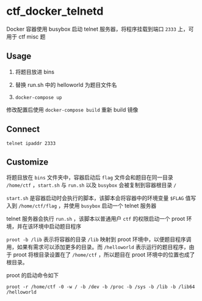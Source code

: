 # ctf_docker_telnetd

Docker 容器使用 busybox 启动 telnet 服务器，将程序挂载到端口 `2333` 上，可用于 ctf misc 题

## Usage

1. 将题目放进 bins

2. 替换 run.sh 中的 helloworld 为题目文件名

3. `docker-compose up`

修改配置后使用 `docker-compose build` 重新 build 镜像

## Connect

`telnet ipaddr 2333`

## Customize

将题目放在 `bins` 文件夹中，容器启动后 `flag` 文件会和题目在同一目录 `/home/ctf` ，`start.sh` 与 `run.sh` 以及 `busybox` 会被复制到容器根目录 `/`

`start.sh` 是容器启动时会执行的脚本，该脚本会将容器中的环境变量 `$FLAG` 值写入到 `/home/ctf/flag` ，并使用 `busybox` 启动一个 telnet 服务器

telnet 服务器会执行 `run.sh` ，该脚本以普通用户 `ctf` 的权限启动一个 proot 环境，并在该环境中启动题目程序

`proot -b /lib` 表示将容器的目录 `/lib` 映射到 proot 环境中，以便题目程序调用，如果有需求可以添加更多的目录。而 `/helloworld` 表示运行的题目程序，由于 proot 将根目录设置在了 `/home/ctf` ，所以题目在 proot 环境中的位置也成了根目录。

proot 的启动命令如下

`proot -r /home/ctf -0 -w / -b /dev -b /proc -b /sys -b /lib -b /lib64 /helloworld`

